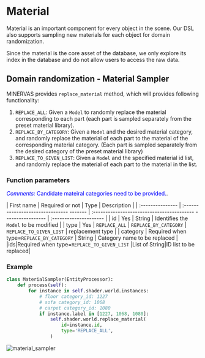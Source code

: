 # Material 

Material is an important component for every object in the scene. Our DSL also supports sampling new materials for each object for domain randomization.

Since the material is the core asset of the database, we only explore its index in the database and do not allow users to access the raw data.

## Domain randomization - Material Sampler
<!-- ## Material Replacement API -->

MINERVAS provides `replace_material` method, which will provides following functionality:

1. `REPLACE_ALL`: Given a `Model` to randomly replace the material corresponding to each part (each part is sampled separately from the preset material library).
2. `REPLACE_BY_CATEGORY`: Given a `Model` and the desired material category, and randomly replace the material of each part to the material of the corresponding material category. (Each part is sampled separately from the desired category of the preset material library)
3. `REPLACE_TO_GIVEN_LIST`: Given a `Model` and the specified material id list, and randomly replace the material of each part to the material in the list.

### Function parameters

<span style="color:blue">*Comments:* Candidate mateiral categories need to be provided.</span>.

| First name | Required or not | Type | Description |
| :--------------- | :------------------------------- ------- | :----------------------------------------- ----------------- | :--------------------- |
| id | Yes | String | Identifies the `Model` to be modified |
| type | Yes | `REPLACE_ALL` \| `REPLACE_BY_CATEGORY` \| `REPLACE_TO_GIVEN_LIST` | replacement type |
| category | Required when type=`REPLACE_BY_CATEGORY` | String | Category name to be replaced |
|ids|Required when type=`REPLACE_TO_GIVEN_LIST` |List of String|ID list to be replaced|

<!-- Usage:

```python
class ReplaceMaterial(EntityProcessor):
    def process(self, *args, **kwargs):
        for instance in self.shader.world.instances:
            self.shader.world.replace_material(
                id=instance.id,
                type='REPLACE_BY_CATEGORY',
                category='METAL'
            )
``` -->

### Example

<!-- <span style="color:blue">*Comments:* TODO(@xuanfeng) Add information about material list api</span>. -->

<!-- <span style="color:blue">*Comments:* Code needs revision</span>. -->
```python
class MaterialSampler(EntityProcessor):
    def process(self):
        for instance in self.shader.world.instances:
            # floor category_id: 1227
            # sofa category_id: 1068 
            # carpet category_id: 1080
            if instance.label in [1227, 1068, 1080]:
                self.shader.world.replace_material(
                    id=instance.id,
                    type='REPLACE_ALL',
                )
```
![material_sampler](../examples_figs/material_sampler.png)